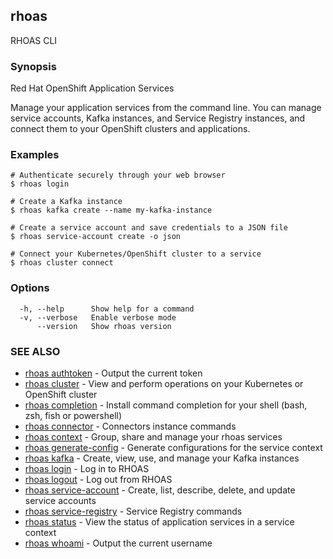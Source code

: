 ## rhoas

RHOAS CLI

### Synopsis

Red Hat OpenShift Application Services

Manage your application services from the command line. You can manage service accounts, Kafka instances, and Service Registry instances, and connect them to your OpenShift clusters and applications.


### Examples

```
# Authenticate securely through your web browser
$ rhoas login

# Create a Kafka instance
$ rhoas kafka create --name my-kafka-instance

# Create a service account and save credentials to a JSON file
$ rhoas service-account create -o json

# Connect your Kubernetes/OpenShift cluster to a service
$ rhoas cluster connect

```

### Options

```
  -h, --help      Show help for a command
  -v, --verbose   Enable verbose mode
      --version   Show rhoas version
```

### SEE ALSO

* [rhoas authtoken](rhoas_authtoken.md)	 - Output the current token
* [rhoas cluster](rhoas_cluster.md)	 - View and perform operations on your Kubernetes or OpenShift cluster
* [rhoas completion](rhoas_completion.md)	 - Install command completion for your shell (bash, zsh, fish or powershell)
* [rhoas connector](rhoas_connector.md)	 - Connectors instance commands
* [rhoas context](rhoas_context.md)	 - Group, share and manage your rhoas services
* [rhoas generate-config](rhoas_generate-config.md)	 - Generate configurations for the service context
* [rhoas kafka](rhoas_kafka.md)	 - Create, view, use, and manage your Kafka instances
* [rhoas login](rhoas_login.md)	 - Log in to RHOAS
* [rhoas logout](rhoas_logout.md)	 - Log out from RHOAS
* [rhoas service-account](rhoas_service-account.md)	 - Create, list, describe, delete, and update service accounts
* [rhoas service-registry](rhoas_service-registry.md)	 - Service Registry commands
* [rhoas status](rhoas_status.md)	 - View the status of application services in a service context
* [rhoas whoami](rhoas_whoami.md)	 - Output the current username

